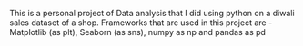 This is a personal project of Data analysis that I did using python on a diwali sales dataset of a shop. 
Frameworks that are used in this project are - Matplotlib (as plt), Seaborn (as sns), numpy as np and pandas as pd
